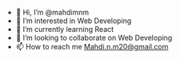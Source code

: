 - 👋 Hi, I’m @mahdimnm
- 👀 I’m interested in Web Developing 
- 🌱 I’m currently learning React
- 💞️ I’m looking to collaborate on Web Developing
- 📫 How to reach me Mahdi.n.m20@gmail.com

<!---
mahdimnm/mahdimnm is a ✨ special ✨ repository because its `README.md` (this file) appears on your GitHub profile.
You can click the Preview link to take a look at your changes.
--->
